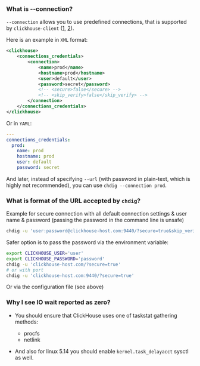 ### What is --connection?

`--connection` allows you to use predefined connections, that is supported by
`clickhouse-client` ([1], [2]).

Here is an example in `XML` format:

```xml
<clickhouse>
    <connections_credentials>
        <connection>
            <name>prod</name>
            <hostname>prod</hostname>
            <user>default</user>
            <password>secret</password>
            <!-- <secure>false</secure> -->
            <!-- <skip_verify>false</skip_verify> -->
        </connection>
    </connections_credentials>
</clickhouse>
```

Or in `YAML`:

```yaml
---
connections_credentials:
  prod:
    name: prod
    hostname: prod
    user: default
    password: secret
```

And later, instead of specifying `--url` (with password in plain-text, which is
highly not recommended), you can use `chdig --connection prod`.

  [1]: https://github.com/ClickHouse/ClickHouse/pull/45715
  [2]: https://github.com/ClickHouse/ClickHouse/pull/46480

### What is format of the URL accepted by `chdig`?

Example for secure connection with all default connection settings & user name
& password (passing the password in the command line is unsafe)

```sh
chdig -u 'user:password@clickhouse-host.com:9440/?secure=true&skip_verify=false&compression=lz4&query_timeout=600s&connection_timeout=5s'
```

Safer option is to pass the password via the environment variable:

```sh
export CLICKHOUSE_USER='user'
export CLICKHOUSE_PASSWORD='password'
chdig -u 'clickhouse-host.com/?secure=true'
# or with port
chdig -u 'clickhouse-host.com:9440/?secure=true'
```

Or via the configuration file (see above)

### Why I see IO wait reported as zero?

- You should ensure that ClickHouse uses one of taskstat gathering methods:
  - procfs
  - netlink

- And also for linux 5.14 you should enable `kernel.task_delayacct` sysctl as well.
